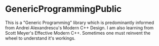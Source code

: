 # GenericProgrammingPublic

This is a "Generic Programming" library which is predominantly informed from Andrei Alexandrescu's Modern C++ Design. 
I am also learning from Scott Meyer's Effective Modern C++. 
Sometimes one must reinvent the wheel to understand it's workings. 
